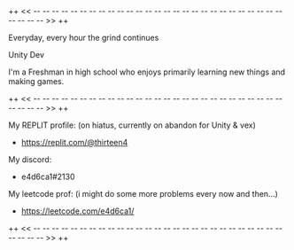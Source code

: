 ++ << -- -- -- -- -- -- -- -- -- -- -- -- -- -- -- -- -- -- -- -- -- -- -- -- -- -- -- -- -- -- -- >> ++

  Everyday, every hour the grind continues
  
  Unity Dev
  
  I'm a Freshman in high school who enjoys primarily learning new things and making games.

++ << -- -- -- -- -- -- -- -- -- -- -- -- -- -- -- -- -- -- -- -- -- -- -- -- -- -- -- -- -- -- -- >> ++

My REPLIT profile: (on hiatus, currently on abandon for Unity & vex)

- https://replit.com/@thirteen4

My discord:

- e4d6ca1#2130

My leetcode prof: (i might do some more problems every now and then...) 

- https://leetcode.com/e4d6ca1/

++ << -- -- -- -- -- -- -- -- -- -- -- -- -- -- -- -- -- -- -- -- -- -- -- -- -- -- -- -- -- -- -- >> ++
